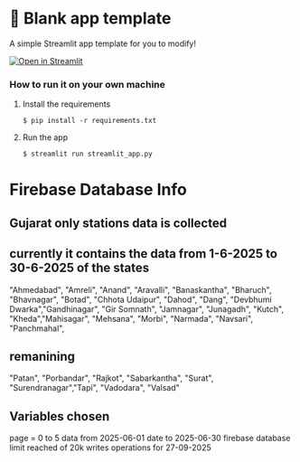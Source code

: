 # 🎈 Blank app template

A simple Streamlit app template for you to modify!

[![Open in Streamlit](https://static.streamlit.io/badges/streamlit_badge_black_white.svg)](https://blank-app-template.streamlit.app/)

### How to run it on your own machine

1. Install the requirements

   ```
   $ pip install -r requirements.txt
   ```

2. Run the app

   ```
   $ streamlit run streamlit_app.py
   ```

# Firebase Database Info
## Gujarat only stations data is collected
## currently it contains the data from 1-6-2025 to 30-6-2025 of the states  
"Ahmedabad", "Amreli", "Anand", "Aravalli", "Banaskantha", "Bharuch", "Bhavnagar", "Botad", "Chhota Udaipur", "Dahod", "Dang", "Devbhumi Dwarka","Gandhinagar", "Gir Somnath", "Jamnagar", "Junagadh", "Kutch", "Kheda","Mahisagar", "Mehsana", "Morbi", "Narmada", "Navsari", "Panchmahal",

## remanining 
"Patan", "Porbandar", "Rajkot", "Sabarkantha", "Surat", "Surendranagar","Tapi", "Vadodara", "Valsad"

## Variables chosen
page = 0 to 5
data from 2025-06-01
date to 2025-06-30
firebase database limit reached of 20k writes operations for 27-09-2025 



